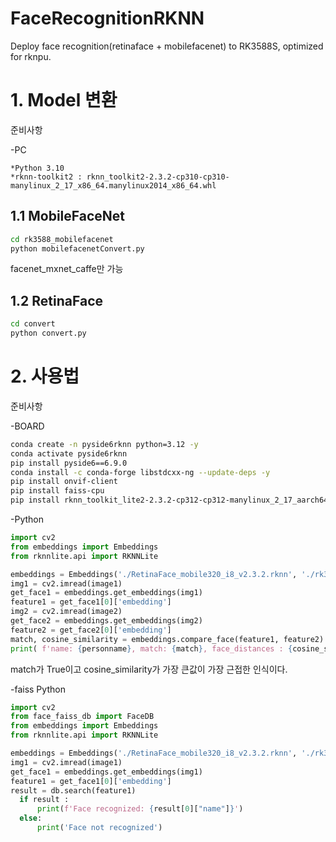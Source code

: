 # FaceRecognitionRKNN
Deploy face recognition(retinaface + mobilefacenet) to RK3588S, optimized for rknpu.

# 1. Model 변환
준비사항

-PC

    *Python 3.10
    *rknn-toolkit2 : rknn_toolkit2-2.3.2-cp310-cp310-manylinux_2_17_x86_64.manylinux2014_x86_64.whl
## 1.1 MobileFaceNet
  ~~~bash
  cd rk3588_mobilefacenet
  python mobilefacenetConvert.py
  ~~~
facenet_mxnet_caffe만 가능
## 1.2 RetinaFace
  ~~~bash
  cd convert
  python convert.py
  ~~~

# 2. 사용법
준비사항

-BOARD
  ~~~bash
  conda create -n pyside6rknn python=3.12 -y
  conda activate pyside6rknn
  pip install pyside6==6.9.0
  conda install -c conda-forge libstdcxx-ng --update-deps -y
  pip install onvif-client
  pip install faiss-cpu
  pip install rknn_toolkit_lite2-2.3.2-cp312-cp312-manylinux_2_17_aarch64.manylinux2014_aarch64.whl
  ~~~
-Python 
  ~~~python
  import cv2
  from embeddings import Embeddings
  from rknnlite.api import RKNNLite
  
  embeddings = Embeddings('./RetinaFace_mobile320_i8_v2.3.2.rknn', './rk3588_mobilefacenet/mobilefacenet_v2.3.2.rknn')
  img1 = cv2.imread(image1)
  get_face1 = embeddings.get_embeddings(img1)
  feature1 = get_face1[0]['embedding']
  img2 = cv2.imread(image2)
  get_face2 = embeddings.get_embeddings(img2)
  feature2 = get_face2[0]['embedding']
  match, cosine_similarity = embeddings.compare_face(feature1, feature2)
  print( f'name: {personname}, match: {match}, face_distances : {cosine_similarity}'  )
  ~~~
  match가 True이고  cosine_similarity가 가장 큰값이 가장 근접한 인식이다. 

-faiss Python 
  ~~~python
  import cv2
  from face_faiss_db import FaceDB
  from embeddings import Embeddings
  from rknnlite.api import RKNNLite
  
  embeddings = Embeddings('./RetinaFace_mobile320_i8_v2.3.2.rknn', './rk3588_mobilefacenet/mobilefacenet_v2.3.2.rknn')
  img1 = cv2.imread(image1)
  get_face1 = embeddings.get_embeddings(img1)
  feature1 = get_face1[0]['embedding']
  result = db.search(feature1)
    if result :
        print(f'Face recognized: {result[0]["name"]}')
    else:
        print('Face not recognized')
  ~~~
